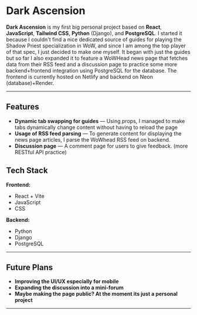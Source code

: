 # Dark Ascension

**Dark Ascension** is my first big personal project based on **React**, **JavaScript**, **Tailwind CSS**, **Python** (Django), and **PostgreSQL**.
I started it because I couldn't find a nice dedicated source of guides for playing the Shadow Priest specialization in WoW, and since I am among the top player of that spec, 
I just decided to make one myself.
It began with just the guides but so far I also expanded it to feature a WoWHead news page that fetches data from their RSS feed and a discussion page to practice some more backend+frontend integration using PostgreSQL for the database.
The frontend is currently hosted on Netlify and backend on Neon (database)+Render.

---

## Features

-  **Dynamic tab swapping for guides** — Using props, I managed to make tabs dynamically change content without having to reload the page
-  **Usage of RSS feed parsing** — To generate content for displaying the news page articles, I parse the WoWhead RSS feed on backend.
-  **Discussion page** — A comment page for users to give feedback. (more RESTful API practice)




## Tech Stack

**Frontend:**
- React + Vite
- JavaScript
- CSS


**Backend:**
- Python
- Django
- PostgreSQL

---

## Future Plans
- **Improving the UI/UX especially for mobile**
- **Expanding the discussion into a mini-forum**
- **Maybe making the page public? At the moment its just a personal project**

---
